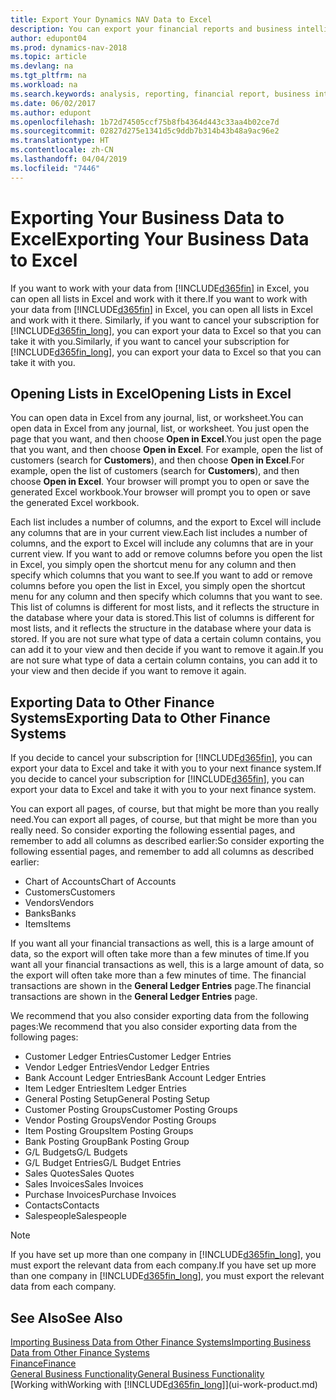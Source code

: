 ```yaml
---
title: Export Your Dynamics NAV Data to Excel
description: You can export your financial reports and business intelligence data from Dynamics NAV  to Excel, or open your Dynamics NAV data in Excel.
author: edupont04
ms.prod: dynamics-nav-2018
ms.topic: article
ms.devlang: na
ms.tgt_pltfrm: na
ms.workload: na
ms.search.keywords: analysis, reporting, financial report, business intelligence, BI, Excel
ms.date: 06/02/2017
ms.author: edupont
ms.openlocfilehash: 1b72d74505ccf75b8fb4364d443c33aa4b02ce7d
ms.sourcegitcommit: 02827d275e1341d5c9ddb7b314b43b48a9ac96e2
ms.translationtype: HT
ms.contentlocale: zh-CN
ms.lasthandoff: 04/04/2019
ms.locfileid: "7446"
---
```

# <a name="exporting-your-business-data-to-excel"></a><span data-ttu-id="d3596-103">Exporting Your Business Data to Excel</span><span class="sxs-lookup"><span data-stu-id="d3596-103">Exporting Your Business Data to Excel</span></span>
<span data-ttu-id="d3596-104">If you want to work with your data from [!INCLUDE[d365fin](includes/d365fin_md.md)] in Excel, you can open all lists in Excel and work with it there.</span><span class="sxs-lookup"><span data-stu-id="d3596-104">If you want to work with your data from [!INCLUDE[d365fin](includes/d365fin_md.md)] in Excel, you can open all lists in Excel and work with it there.</span></span> <span data-ttu-id="d3596-105">Similarly, if you want to cancel your subscription for [!INCLUDE[d365fin_long](includes/d365fin_long_md.md)], you can export your data to Excel so that you can take it with you.</span><span class="sxs-lookup"><span data-stu-id="d3596-105">Similarly, if you want to cancel your subscription for [!INCLUDE[d365fin_long](includes/d365fin_long_md.md)], you can export your data to Excel so that you can take it with you.</span></span>

## <a name="opening-lists-in-excel"></a><span data-ttu-id="d3596-106">Opening Lists in Excel</span><span class="sxs-lookup"><span data-stu-id="d3596-106">Opening Lists in Excel</span></span>
<span data-ttu-id="d3596-107">You can open data in Excel from any journal, list, or worksheet.</span><span class="sxs-lookup"><span data-stu-id="d3596-107">You can open data in Excel from any journal, list, or worksheet.</span></span> <span data-ttu-id="d3596-108">You just open the page that you want, and then choose **Open in Excel**.</span><span class="sxs-lookup"><span data-stu-id="d3596-108">You just open the page that you want, and then choose **Open in Excel**.</span></span> <span data-ttu-id="d3596-109">For example, open the list of customers (search for **Customers**), and then choose **Open in Excel**.</span><span class="sxs-lookup"><span data-stu-id="d3596-109">For example, open the list of customers (search for **Customers**), and then choose **Open in Excel**.</span></span> <span data-ttu-id="d3596-110">Your browser will prompt you to open or save the generated Excel workbook.</span><span class="sxs-lookup"><span data-stu-id="d3596-110">Your browser will prompt you to open or save the generated Excel workbook.</span></span>  

<span data-ttu-id="d3596-111">Each list includes a number of columns, and the export to Excel will include any columns that are in your current view.</span><span class="sxs-lookup"><span data-stu-id="d3596-111">Each list includes a number of columns, and the export to Excel will include any columns that are in your current view.</span></span> <span data-ttu-id="d3596-112">If you want to add or remove columns before you open the list in Excel, you simply open the shortcut menu for any column and then specify which columns that you want to see.</span><span class="sxs-lookup"><span data-stu-id="d3596-112">If you want to add or remove columns before you open the list in Excel, you simply open the shortcut menu for any column and then specify which columns that you want to see.</span></span> <span data-ttu-id="d3596-113">This list of columns is different for most lists, and it reflects the structure in the database where your data is stored.</span><span class="sxs-lookup"><span data-stu-id="d3596-113">This list of columns is different for most lists, and it reflects the structure in the database where your data is stored.</span></span> <span data-ttu-id="d3596-114">If you are not sure what type of data a certain column contains, you can add it to your view and then decide if you want to remove it again.</span><span class="sxs-lookup"><span data-stu-id="d3596-114">If you are not sure what type of data a certain column contains, you can add it to your view and then decide if you want to remove it again.</span></span>  

## <a name="exporting-data-to-other-finance-systems"></a><span data-ttu-id="d3596-115">Exporting Data to Other Finance Systems</span><span class="sxs-lookup"><span data-stu-id="d3596-115">Exporting Data to Other Finance Systems</span></span>
<span data-ttu-id="d3596-116">If you decide to cancel your subscription for [!INCLUDE[d365fin](includes/d365fin_md.md)], you can export your data to Excel and take it with you to your next finance system.</span><span class="sxs-lookup"><span data-stu-id="d3596-116">If you decide to cancel your subscription for [!INCLUDE[d365fin](includes/d365fin_md.md)], you can export your data to Excel and take it with you to your next finance system.</span></span>  

<span data-ttu-id="d3596-117">You can export all pages, of course, but that might be more than you really need.</span><span class="sxs-lookup"><span data-stu-id="d3596-117">You can export all pages, of course, but that might be more than you really need.</span></span> <span data-ttu-id="d3596-118">So consider exporting the following essential pages, and remember to add all columns as described earlier:</span><span class="sxs-lookup"><span data-stu-id="d3596-118">So consider exporting the following essential pages, and remember to add all columns as described earlier:</span></span>  

* <span data-ttu-id="d3596-119">Chart of Accounts</span><span class="sxs-lookup"><span data-stu-id="d3596-119">Chart of Accounts</span></span>  
* <span data-ttu-id="d3596-120">Customers</span><span class="sxs-lookup"><span data-stu-id="d3596-120">Customers</span></span>  
* <span data-ttu-id="d3596-121">Vendors</span><span class="sxs-lookup"><span data-stu-id="d3596-121">Vendors</span></span>  
* <span data-ttu-id="d3596-122">Banks</span><span class="sxs-lookup"><span data-stu-id="d3596-122">Banks</span></span>  
* <span data-ttu-id="d3596-123">Items</span><span class="sxs-lookup"><span data-stu-id="d3596-123">Items</span></span>  

<span data-ttu-id="d3596-124">If you want all your financial transactions as well, this is a large amount of data, so the export will often take more than a few minutes of time.</span><span class="sxs-lookup"><span data-stu-id="d3596-124">If you want all your financial transactions as well, this is a large amount of data, so the export will often take more than a few minutes of time.</span></span> <span data-ttu-id="d3596-125">The financial transactions are shown in the **General Ledger Entries** page.</span><span class="sxs-lookup"><span data-stu-id="d3596-125">The financial transactions are shown in the **General Ledger Entries** page.</span></span>  

<span data-ttu-id="d3596-126">We recommend that you also consider exporting data from the following pages:</span><span class="sxs-lookup"><span data-stu-id="d3596-126">We recommend that you also consider exporting data from the following pages:</span></span>  

* <span data-ttu-id="d3596-127">Customer Ledger Entries</span><span class="sxs-lookup"><span data-stu-id="d3596-127">Customer Ledger Entries</span></span>  
* <span data-ttu-id="d3596-128">Vendor Ledger Entries</span><span class="sxs-lookup"><span data-stu-id="d3596-128">Vendor Ledger Entries</span></span>  
* <span data-ttu-id="d3596-129">Bank Account Ledger Entries</span><span class="sxs-lookup"><span data-stu-id="d3596-129">Bank Account Ledger Entries</span></span>  
* <span data-ttu-id="d3596-130">Item Ledger Entries</span><span class="sxs-lookup"><span data-stu-id="d3596-130">Item Ledger Entries</span></span>  
* <span data-ttu-id="d3596-131">General Posting Setup</span><span class="sxs-lookup"><span data-stu-id="d3596-131">General Posting Setup</span></span>  
* <span data-ttu-id="d3596-132">Customer Posting Groups</span><span class="sxs-lookup"><span data-stu-id="d3596-132">Customer Posting Groups</span></span>  
* <span data-ttu-id="d3596-133">Vendor Posting Groups</span><span class="sxs-lookup"><span data-stu-id="d3596-133">Vendor Posting Groups</span></span>  
* <span data-ttu-id="d3596-134">Item Posting Groups</span><span class="sxs-lookup"><span data-stu-id="d3596-134">Item Posting Groups</span></span>  
* <span data-ttu-id="d3596-135">Bank Posting Group</span><span class="sxs-lookup"><span data-stu-id="d3596-135">Bank Posting Group</span></span>  
* <span data-ttu-id="d3596-136">G/L Budgets</span><span class="sxs-lookup"><span data-stu-id="d3596-136">G/L Budgets</span></span>  
* <span data-ttu-id="d3596-137">G/L Budget Entries</span><span class="sxs-lookup"><span data-stu-id="d3596-137">G/L Budget Entries</span></span>  
* <span data-ttu-id="d3596-138">Sales Quotes</span><span class="sxs-lookup"><span data-stu-id="d3596-138">Sales Quotes</span></span>  
* <span data-ttu-id="d3596-139">Sales Invoices</span><span class="sxs-lookup"><span data-stu-id="d3596-139">Sales Invoices</span></span>  
* <span data-ttu-id="d3596-140">Purchase Invoices</span><span class="sxs-lookup"><span data-stu-id="d3596-140">Purchase Invoices</span></span>  
* <span data-ttu-id="d3596-141">Contacts</span><span class="sxs-lookup"><span data-stu-id="d3596-141">Contacts</span></span>  
* <span data-ttu-id="d3596-142">Salespeople</span><span class="sxs-lookup"><span data-stu-id="d3596-142">Salespeople</span></span>  

> [!NOTE]  
>   <span data-ttu-id="d3596-143">If you have set up more than one company in [!INCLUDE[d365fin_long](includes/d365fin_long_md.md)], you must export the relevant data from each company.</span><span class="sxs-lookup"><span data-stu-id="d3596-143">If you have set up more than one company in [!INCLUDE[d365fin_long](includes/d365fin_long_md.md)], you must export the relevant data from each company.</span></span>

## <a name="see-also"></a><span data-ttu-id="d3596-144">See Also</span><span class="sxs-lookup"><span data-stu-id="d3596-144">See Also</span></span>
[<span data-ttu-id="d3596-145">Importing Business Data from Other Finance Systems</span><span class="sxs-lookup"><span data-stu-id="d3596-145">Importing Business Data from Other Finance Systems</span></span>](upload-data.md)  
[<span data-ttu-id="d3596-146">Finance</span><span class="sxs-lookup"><span data-stu-id="d3596-146">Finance</span></span>](finance.md)  
[<span data-ttu-id="d3596-147">General Business Functionality</span><span class="sxs-lookup"><span data-stu-id="d3596-147">General Business Functionality</span></span>](ui-across-business-areas.md)  
[<span data-ttu-id="d3596-148">Working with</span><span class="sxs-lookup"><span data-stu-id="d3596-148">Working with</span></span> [!INCLUDE[d365fin_long](includes/d365fin_long_md.md)]](ui-work-product.md)  
